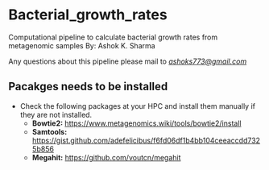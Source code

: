 # Bacterial_growth_rates
Computational pipeline to calculate bacterial growth rates from metagenomic samples
By: Ashok K. Sharma

Any questions about this pipeline please mail to *ashoks773@gmail.com*

## Pacakges needs to be installed
* Check the following packages at your HPC and install them manually if they are not installed.
  * **Bowtie2:** https://www.metagenomics.wiki/tools/bowtie2/install
  * **Samtools:** https://gist.github.com/adefelicibus/f6fd06df1b4bb104ceeaccdd7325b856
  *  **Megahit:** https://github.com/voutcn/megahit
